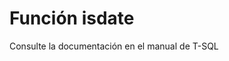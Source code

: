 ﻿---
FunctionName: "isdate"
FunctionType: "SQL"
Autogenerated: true
---

# Función  isdate

Consulte la documentación en el manual de T-SQL
